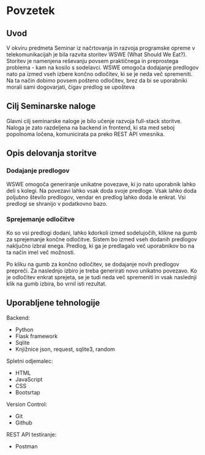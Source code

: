 # Povzetek

## Uvod
V okviru predmeta Seminar iz načrtovanja in razvoja programske opreme v telekomunikacijah je bila razvita storitev WSWE (What Should We Eat?). Storitev je namenjena reševanju povsem praktičnega in preprostega problema - kam na kosilo s sodelavci. WSWE omogoča dodajanje predlogov nato pa izmed vseh izbere končno odločitev, ki se je neda več spremeniti. Na ta način dobimo povsem pošteno odločitev, brez da bi se uporabniki morali sami dogovarjati, čigav predlog se upošteva


## Cilj Seminarske naloge

Glavni cilj seminarske naloge je bilo učenje razvoja full-stack storitve. Naloga je zato razdeljena na backend in frontend, ki sta med seboj popolnoma ločena, komunicirata pa preko REST API vmesnika. 

## Opis delovanja storitve

### Dodajanje predlogov
 WSWE omogoča generiranje unikatne povezave, ki jo nato uporabnik lahko deli s kolegi. Na povezavi lahko vsak doda svoje predloge. Vsak lahko doda poljubno število predlogov, vendar en predlog lahko doda le enkrat. Vsi predlogi se shranijo v podatkovno bazo.

 ### Sprejemanje odločitve

Ko so vsi predlogi dodani, lahko kdorkoli izmed sodelujočih, klikne na gumb za sprejemanje končne odločitve. Sistem bo izmed vseh dodanih predlogov naključno izbral enega. Predlog, ki ga je predlagalo več uporabnikov bo na ta način imel več možnosti.

Po kliku na gumb za končno odločitev, se dodajanje novih predlogov prepreči. Za naslednjo izbiro je treba generirati novo unikatno povezavo. Ko je odločitev enkrat sprejeta, se je tudi neda več spremeniti in vsak naslednji klik na gumb izbira, bo vrnil isti rezultat.

 ## Uporabljene tehnologije

 Backend: 
 - Python 
 - Flask framework 
 - Sqlite
 - Knjižnice json, request, sqlite3, random

 Spletni odjemalec:
 - HTML
 - JavaScript
 - CSS
 - Bootsrtap

 Version Control:
 - Git
 - Github

REST API testiranje:
- Postman


